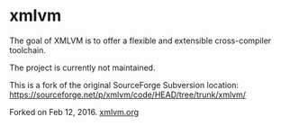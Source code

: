 # xmlvm
The goal of XMLVM is to offer a flexible and extensible cross-compiler toolchain.

The project is currently not maintained.

This is a fork of the original SourceForge Subversion location:
https://sourceforge.net/p/xmlvm/code/HEAD/tree/trunk/xmlvm/

Forked on Feb 12, 2016.
[xmlvm.org](http://xmlvm.org)
